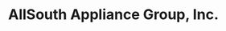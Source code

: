 ---
title: "AllSouth Appliance Group, Inc."
url: /panama-city/allsouth-appliance-group-inc/
shop: Haushaltsgeräte
---